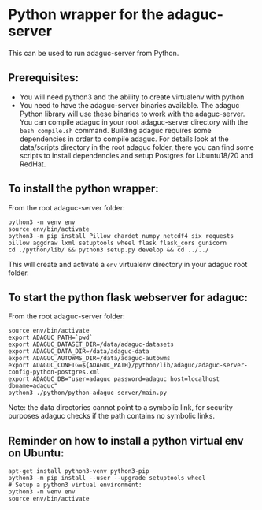# Python wrapper for the adaguc-server

This can be used to run adaguc-server from Python.

## Prerequisites:

- You will need python3 and the ability to create virtualenv with python
- You need to have the adaguc-server binaries available. The adaguc Python library will use these binaries to work with the adaguc-server. You can compile adaguc in your root adaguc-server directory with the `bash compile.sh` command. Building adaguc requires some dependencies in order to compile adaguc. For details look at the data/scripts directory in the root adaguc folder, there you can find some scripts to install dependencies and setup Postgres for Ubuntu18/20 and RedHat.


## To install the python wrapper:

From the root adaguc-server folder:
```
python3 -m venv env
source env/bin/activate
python3 -m pip install Pillow chardet numpy netcdf4 six requests pillow aggdraw lxml setuptools wheel flask flask_cors gunicorn
cd ./python/lib/ && python3 setup.py develop && cd ../../
```
This will create and activate a `env` virtualenv directory in your adaguc root folder.
## To start the python flask webserver for adaguc:

From the root adaguc-server folder:
```
source env/bin/activate
export ADAGUC_PATH=`pwd`
export ADAGUC_DATASET_DIR=/data/adaguc-datasets
export ADAGUC_DATA_DIR=/data/adaguc-data
export ADAGUC_AUTOWMS_DIR=/data/adaguc-autowms
export ADAGUC_CONFIG=${ADAGUC_PATH}/python/lib/adaguc/adaguc-server-config-python-postgres.xml
export ADAGUC_DB="user=adaguc password=adaguc host=localhost dbname=adaguc"
python3 ./python/python-adaguc-server/main.py
```

Note: the data directories cannot point to a symbolic link, for security purposes adaguc checks if the path contains no symbolic links.

## Reminder on how to install a python virtual env on Ubuntu:

```
apt-get install python3-venv python3-pip
python3 -m pip install --user --upgrade setuptools wheel
# Setup a python3 virtual environment:
python3 -m venv env
source env/bin/activate
```